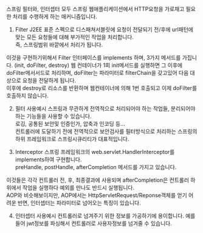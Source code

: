 스프링 필터와, 인터셉터 모두 스프링 웹애플리케이션에서 HTTP요청을 가로채고 필요한 처리를 수행하게 하는 매커니즘입니다.  

1. Filter
J2EE 표준 스펙으로 디스패쳐서블릿에 요청이 전달되기 전/후에 url패턴에 맞는 모든 요청들에 대해 부가적인 작업을 처리합니다.  
즉, 스프링범위 바깥에서 처리가 됩니다.  

이것을 구현하기위해서 Filter 인터페이스를 implements 하며, 3가지 메서드를 가집니다. (init, doFilter, destroy) 
웹 컨테이너가 1회 init메서드를 실행하면 그 이후에 doFilter메서서드로 처리하며, doFilter는 파라미터로 filterChain을 갖고있어 다음 대상으로 요청을 전달하게 됩니다.  
이후에 destroy로 리소스를 반환하며 웹컨테이너에 의해 1번 호출되고 이제 doFilter를 호출하지 않습니다.  

2. 필터 사용예시
스프링과 무관하게 전역적으로 처리되어야 하는 작업들, 분리되어야 하는 기능들을 사용할 수 있습니다.  
로깅, 공통된 보안및 인증인가, 압축과 인코딩 등...  
컨트롤러에 도달하기 전에 전역적으로 보안검사를 필터방식으로 처리하는 스프링의 하위 프레임워크로 스프링시큐리티가 대표적입니다.

3. Interceptor
스프링 프레임워크의 web.servlet.HandlerInterceptor를 implements하여 구현합니다.  
preHandle, postHandle, afterCompletion 메서드를 가지고 있습니다.  

이것들은 각각 컨트롤러 전, 후, 최종결과에 사용되며 afterCompletion은 컨트롤러 하위에서 작업을 실행하다 예외를 만나도 반드시 실행됩니다.  
AOP와 비슷해보이지만, AOP에서는 HttpServletRequest/Reponse객체를 얻기 어려운 반면, 인터셉터는 파라미터로 넘어오는 특징이 있습니다.  

4. 인터셉터 사용예시
컨트롤러로 넘겨주기 위한 정보를 가공하기에 용이합니다. 예를 들어 jwt정보를 파싱해서 컨트롤러로 사용자정보를 넘겨줄 수 있습니다.  

